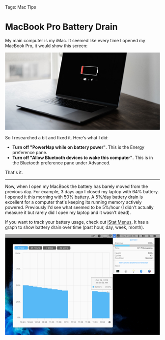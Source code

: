 Tags: Mac Tips

# MacBook Pro Battery Drain

My main computer is my iMac. It seemed like every time I opened my MacBook Pro, it would show this screen:

![MacBook Pro showing low battery full screen](../../files/_20191024-macbook-low-battery.jpg)

So I researched a bit and fixed it. Here's what I did:

* **Turn off "PowerNap while on battery power"**. This is the Energy preference pane.
* **Turn off "Allow Bluetooth devices to wake this computer"**. This is in the Bluetooth preference pane under Advanced.

That's it.

---

Now, when I open my MacBook the battery has barely moved from the previous day. For example, 3 days ago I closed my laptop with 64% battery. I opened it this morning with 50% battery. A 5%/day battery drain is excellent for a computer that's keeping its running memory actively powered. Previously I'd see what seemed to be 5%/hour (I didn't actually measure it but rarely did I open my laptop and it wasn't dead). 

If you want to track your battery usage, check out [iStat Menus](https://bjango.com/mac/istatmenus/). It has a graph to show battery drain over time (past hour, day, week, month).

![iStat Menus Battery Screenshot](../../files/_20191024-istat-battery-screenshot.png)
